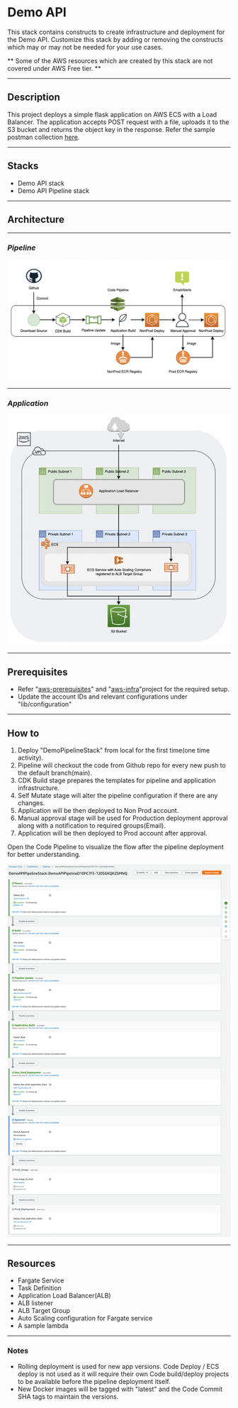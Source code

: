 # Demo API

This stack contains constructs to create infrastructure and deployment for the Demo API.
Customize this stack by adding or removing the constructs which may or may not be needed for your use cases.

** Some of the AWS resources which are created by this stack are not covered under AWS Free tier. **

-----

## Description

This project deploys a simple flask application on AWS ECS with a Load Balancer. The application accepts POST request with a file, uploads it to the S3 bucket and returns the object key in the response. Refer the sample postman collection [here](./docs/ECSDemoAPI.postman_collection.json).

-----

## Stacks

* Demo API stack
* Demo API Pipeline stack

-----

## Architecture  

-----


### <i> Pipeline </i> 


![Pipeline](./docs/Pipeline.png)

-----
### <i> Application </i>   


![Application](./docs/Architecture.png)

-----

## Prerequisites

* Refer "[aws-prerequisites](https://github.com/tsk811/aws-prerequisites)" and "[aws-infra](https://github.com/tsk811/aws-infra)"project for the required setup.
* Update the account IDs and relevant configurations under "lib/configuration"
-----


## How to

1. Deploy "DemoPipelineStack" from local for the first time(one time activity).
2. Pipeline will checkout the code from Github repo for every new push to the default branch(main).
3. CDK Build stage prepares the templates for pipeline and application infrastructure.
4. Self Mutate stage will alter the pipeline configuration if there are any changes.
5. Application will be then deployed to Non Prod account.
6. Manual approval stage will be used for Production deployment approval along with a notification to required groups(Email).
7. Application will be then deployed to Prod account after approval.

Open the Code Pipeline to visualize the flow after the pipeline deployment for better understanding.

![CodePipeline](./docs/CodePipeline.png)

-----

## Resources

* Fargate Service
* Task Definition
* Application Load Balancer(ALB)
* ALB listener
* ALB Target Group
* Auto Scaling configuration for Fargate service
* A sample lambda

-----


### Notes

* Rolling deployment is used for new app versions. Code Deploy / ECS deploy is not used as it will require their own Code build/deploy projects to be available before the pipeline deployment itself.
* New Docker images will be tagged with "latest" and the Code Commit SHA tags to maintain the versions.
